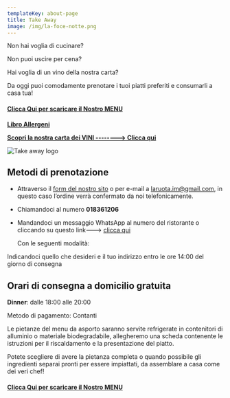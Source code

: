 ```yaml
---
templateKey: about-page
title: Take Away
image: /img/la-foce-notte.png
---
```

Non hai voglia di cucinare?

Non puoi uscire per cena?

Hai voglia di un vino della nostra carta? 

Da oggi puoi comodamente prenotare i tuoi piatti preferiti e consumarli a casa tua!

#### **[Clicca Qui per scaricare il Nostro MENU](/img/la_ruota_takeaway.pdf)**

**[Libro Allergeni](https://laruotaimperia.com/img/Allergeni_ruota.pdf)**

[](https://laruotaimperia.com/img/Allergeni_ruota.pdf)**[Scopri la nostra carta dei VINI --------> Clicca qui](https://www.laruotaimperia.it/img/carta_Vini2019.pdf)**

![Take away logo](/img/la-ruota-take-away.png)

## [](hattps://la_ruota.netlify.com/img/takeawayLa_ruota2.pdf)Metodi di prenotazione

* Attraverso il [form del nostro sito](/contatti) o per e-mail a [](mailto:info@laruotaimperia.com)laruota.im@gmail.com, in questo caso l’ordine verrà confermato da noi telefonicamente.
* Chiamandoci al numero **018361206**
* Mandandoci un messaggio WhatsApp al numero del ristorante o cliccando su questo link---> [clicca qui](https://wa.me/39018361206)

   Con le seguenti modalità:

Indicandoci quello che desideri e il tuo indirizzo entro le ore 14:00 del giorno di consegna

## Orari di consegna a domicilio gratuita

**Dinner**: dalle 18:00 alle 20:00

Metodo di pagamento: Contanti

Le pietanze del menu da asporto saranno servite refrigerate in contenitori di alluminio o materiale biodegradabile, allegheremo una scheda contenente le istruzioni per il riscaldamento e la presentazione del piatto.

Potete scegliere di avere la pietanza completa o quando possibile gli ingredienti separai pronti per essere impiattati, da assemblare a casa come dei veri chef!

#### **[Clicca Qui per scaricare il Nostro MENU](/img/la_ruota_takeaway.pdf)**